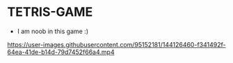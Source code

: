 # TETRIS-GAME
* I am noob in this game :)

https://user-images.githubusercontent.com/95152181/144126460-f341492f-64ea-41de-b14d-79d7452f66a4.mp4

